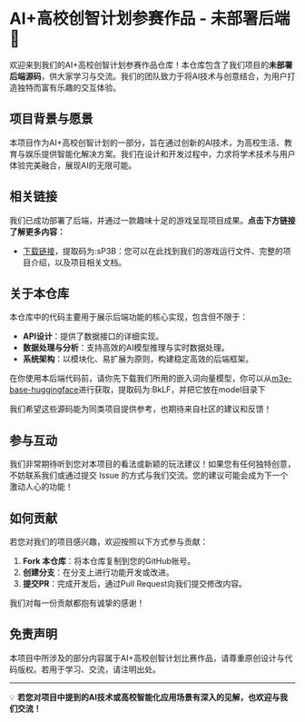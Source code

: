# AI+高校创智计划参赛作品 - 未部署后端 🚀

欢迎来到我们的AI+高校创智计划参赛作品仓库！本仓库包含了我们项目的**未部署后端源码**，供大家学习与交流。我们的团队致力于将AI技术与创意结合，为用户打造独特而富有乐趣的交互体验。

## 项目背景与愿景

本项目作为AI+高校创智计划的一部分，旨在通过创新的AI技术，为高校生活、教育与娱乐提供智能化解决方案。我们在设计和开发过程中，力求将学术技术与用户体验完美融合，展现AI的无限可能。

## 相关链接

我们已成功部署了后端，并通过一款趣味十足的游戏呈现项目成果。**点击下方链接了解更多内容：**

- [下载链接](https://caiyun.139.com/m/i?0f5Cs8ZKENSZA)，提取码为:sP3B：您可以在此找到我们的游戏运行文件、完整的项目介绍，以及项目相关文档。

## 关于本仓库

本仓库中的代码主要用于展示后端功能的核心实现，包含但不限于：

- **API设计**：提供了数据接口的详细实现。
- **数据处理与分析**：支持高效的AI模型推理与实时数据处理。
- **系统架构**：以模块化、易扩展为原则，构建稳定高效的后端框架。

在你使用本后端代码前，请你先下载我们所用的嵌入词向量模型，你可以从[m3e-base-huggingface](https://caiyun.139.com/m/i?0f5CftCR9OJ1S)进行获取，提取码为:BkLF，并把它放在model目录下 

我们希望这些源码能为同类项目提供参考，也期待来自社区的建议和反馈！

## 参与互动

我们非常期待听到您对本项目的看法或新颖的玩法建议！如果您有任何独特创意，不妨联系我们或通过提交 Issue 的方式与我们交流。您的建议可能会成为下一个激动人心的功能！

## 如何贡献

若您对我们的项目感兴趣，欢迎按照以下方式参与贡献：

1. **Fork 本仓库**：将本仓库复制到您的GitHub账号。
2. **创建分支**：在分支上进行功能开发或改进。
3. **提交PR**：完成开发后，通过Pull Request向我们提交修改内容。

我们对每一份贡献都抱有诚挚的感谢！

## 免责声明

本项目中所涉及的部分内容属于AI+高校创智计划比赛作品，请尊重原创设计与代码版权。若用于学习、交流，请注明出处。

---

💡 **若您对项目中提到的AI技术或高校智能化应用场景有深入的见解，也欢迎与我们交流！**
